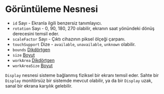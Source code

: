# Görüntüleme Nesnesi

* `id` Sayı - Ekranla ilgili benzersiz tanımlayıcı.
* `rotation` Sayı - 0, 90, 180, 270 olabilir, ekranın saat yönündeki dönüş derecesini temsil eder.
* `scaleFactor` Sayı - Çıktı cihazının piksel ölçeği çarpanı.
* `touchSupport` Dize - `available`, `unavailable`, `unknown` olabilir.
* `bounds` [Dikdörtgen](rectangle.md)
* `size` [Boyut](size.md)
* `workArea` [Dikdörtgen](rectangle.md)
* `workAreaSize` [Boyut](size.md)

`Display` nesnesi sisteme bağlanmış fiziksel bir ekranı temsil eder. Sahte bir `Display` monitörsüz bir sistemde mevcut olabilir, ya da bir `Display` uzak, sanal bir ekrana karşılık gelebilir.